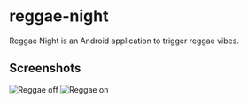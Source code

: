 # reggae-night

Reggae Night is an Android application to trigger reggae vibes.

## Screenshots

![Reggae off](http://i.imgur.com/G7tIzb4.png)
![Reggae on](http://i.imgur.com/iXkAZhZ.png)
